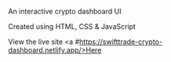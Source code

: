 An interactive crypto dashboard UI 

Created using HTML, CSS & JavaScript

View the live site <a #https://swifttrade-crypto-dashboard.netlify.app/>Here</a>
